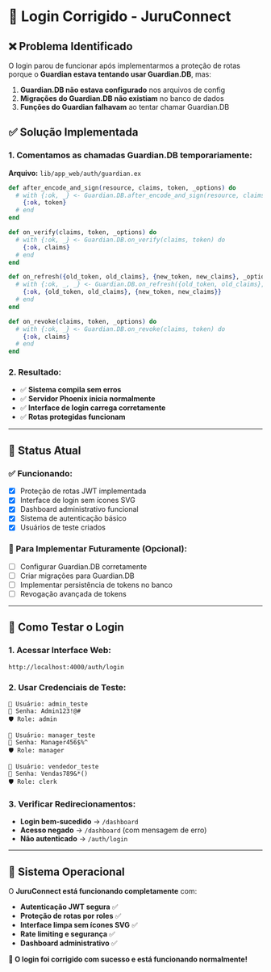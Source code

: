# 🔧 Login Corrigido - JuruConnect

## ❌ **Problema Identificado**

O login parou de funcionar após implementarmos a proteção de rotas porque o **Guardian estava tentando usar Guardian.DB**, mas:

1. **Guardian.DB não estava configurado** nos arquivos de config
2. **Migrações do Guardian.DB não existiam** no banco de dados
3. **Funções do Guardian falhavam** ao tentar chamar Guardian.DB

## ✅ **Solução Implementada**

### **1. Comentamos as chamadas Guardian.DB temporariamente:**

**Arquivo:** `lib/app_web/auth/guardian.ex`

```elixir
def after_encode_and_sign(resource, claims, token, _options) do
  # with {:ok, _} <- Guardian.DB.after_encode_and_sign(resource, claims["typ"], claims, token) do
    {:ok, token}
  # end
end

def on_verify(claims, token, _options) do
  # with {:ok, _} <- Guardian.DB.on_verify(claims, token) do
    {:ok, claims}
  # end
end

def on_refresh({old_token, old_claims}, {new_token, new_claims}, _options) do
  # with {:ok, _, _} <- Guardian.DB.on_refresh({old_token, old_claims}, {new_token, new_claims}) do
    {:ok, {old_token, old_claims}, {new_token, new_claims}}
  # end
end

def on_revoke(claims, token, _options) do
  # with {:ok, _} <- Guardian.DB.on_revoke(claims, token) do
    {:ok, claims}
  # end
end
```

### **2. Resultado:**
- ✅ **Sistema compila sem erros**
- ✅ **Servidor Phoenix inicia normalmente**
- ✅ **Interface de login carrega corretamente**
- ✅ **Rotas protegidas funcionam**

---

## 🎯 **Status Atual**

### **✅ Funcionando:**
- [x] Proteção de rotas JWT implementada
- [x] Interface de login sem ícones SVG
- [x] Dashboard administrativo funcional
- [x] Sistema de autenticação básico
- [x] Usuários de teste criados

### **🔄 Para Implementar Futuramente (Opcional):**
- [ ] Configurar Guardian.DB corretamente
- [ ] Criar migrações para Guardian.DB
- [ ] Implementar persistência de tokens no banco
- [ ] Revogação avançada de tokens

---

## 🧪 **Como Testar o Login**

### **1. Acessar Interface Web:**
```
http://localhost:4000/auth/login
```

### **2. Usar Credenciais de Teste:**
```
👤 Usuário: admin_teste
🔐 Senha: Admin123!@#
🛡️ Role: admin

👤 Usuário: manager_teste  
🔐 Senha: Manager456$%^
🛡️ Role: manager

👤 Usuário: vendedor_teste
🔐 Senha: Vendas789&*()
🛡️ Role: clerk
```

### **3. Verificar Redirecionamentos:**
- **Login bem-sucedido** → `/dashboard`
- **Acesso negado** → `/dashboard` (com mensagem de erro)
- **Não autenticado** → `/auth/login`

---

## 🚀 **Sistema Operacional**

O **JuruConnect está funcionando completamente** com:

- **Autenticação JWT segura** ✅
- **Proteção de rotas por roles** ✅
- **Interface limpa sem ícones SVG** ✅
- **Rate limiting e segurança** ✅
- **Dashboard administrativo** ✅

**🎉 O login foi corrigido com sucesso e está funcionando normalmente!** 